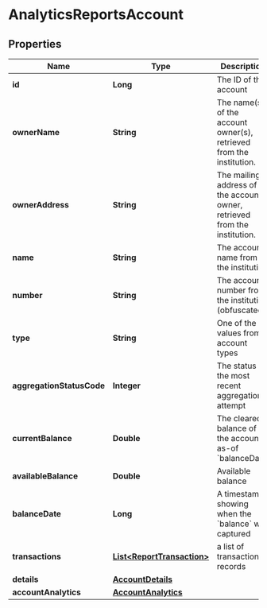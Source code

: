 

# AnalyticsReportsAccount


## Properties

| Name | Type | Description | Notes |
|------------ | ------------- | ------------- | -------------|
|**id** | **Long** | The ID of the account |  |
|**ownerName** | **String** | The name(s) of the account owner(s), retrieved from the institution. |  [optional] |
|**ownerAddress** | **String** | The mailing address of the account owner, retrieved from the institution. |  [optional] |
|**name** | **String** | The account name from the institution |  |
|**number** | **String** | The account number from the institution (obfuscated) |  |
|**type** | **String** | One of the values from account types |  |
|**aggregationStatusCode** | **Integer** | The status of the most recent aggregation attempt |  [optional] |
|**currentBalance** | **Double** | The cleared balance of the account as-of &#x60;balanceDate&#x60; |  [optional] |
|**availableBalance** | **Double** | Available balance |  [optional] |
|**balanceDate** | **Long** | A timestamp showing when the &#x60;balance&#x60; was captured |  [optional] |
|**transactions** | [**List&lt;ReportTransaction&gt;**](ReportTransaction.md) | a list of transaction records |  |
|**details** | [**AccountDetails**](AccountDetails.md) |  |  [optional] |
|**accountAnalytics** | [**AccountAnalytics**](AccountAnalytics.md) |  |  [optional] |



